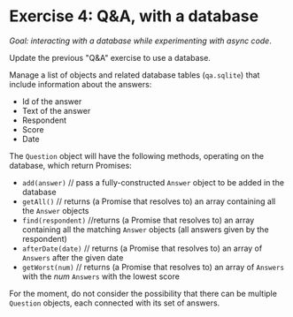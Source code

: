 # Exercise 4: Q&A, with a database

_Goal: interacting with a database while experimenting with async code_.

Update the previous "Q&A" exercise to use a database.

Manage a list of objects and related database tables (`qa.sqlite`) that include information about the answers:

- Id of the answer
- Text of the answer
- Respondent
- Score
- Date

The `Question` object will have the following methods, operating on the database, which return Promises:

- `add(answer)` // pass a fully-constructed `Answer` object to be added in the database
- `getAll()` // returns (a Promise that resolves to) an array containing all the `Answer` objects
- `find(respondent)` //returns (a Promise that resolves to) an array containing all the matching `Answer` objects (all answers given by the respondent)
- `afterDate(date)` // returns (a Promise that resolves to) an array of `Answers` after the given date
- `getWorst(num)` // returns (a Promise that resolves to) an array of `Answers` with the _num_ `Answers` with the lowest score

For the moment, do not consider the possibility that there can be multiple `Question` objects, each connected with its set of answers.
